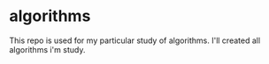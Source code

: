 # algorithms

This repo is used for my particular study of algorithms. I'll created all algorithms i'm study.
